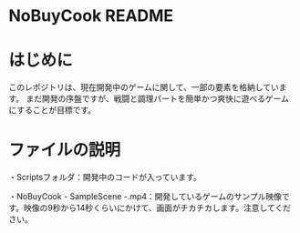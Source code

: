 # NoBuyCook README
# はじめに
このレポジトリは、現在開発中のゲームに関して、一部の要素を格納しています。
まだ開発の序盤ですが、戦闘と調理パートを簡単かつ爽快に遊べるゲームにすることが目標です。

# ファイルの説明
・Scriptsフォルダ：開発中のコードが入っています。

・NoBuyCook - SampleScene -.mp4：開発しているゲームのサンプル映像です。映像の9秒から14秒くらいにかけて、画面がチカチカします。注意してください。

